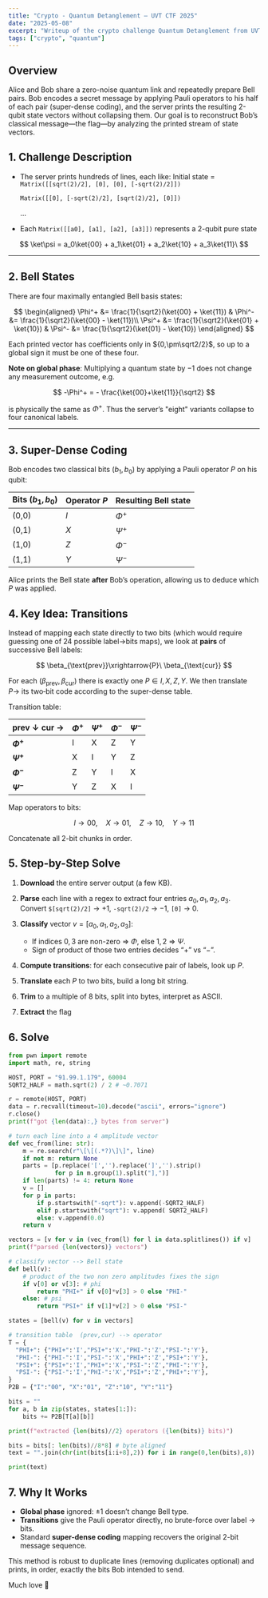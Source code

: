 ```yaml
---
title: "Crypto - Quantum Detanglement – UVT CTF 2025"
date: "2025-05-08"
excerpt: "Writeup of the crypto challenge Quantum Detanglement from UVT CTF 2025"
tags: ["crypto", "quantum"]
---
```


## Overview

Alice and Bob share a zero-noise quantum link and repeatedly prepare Bell pairs. Bob encodes a secret message by applying Pauli operators to his half of each pair (super-dense coding), and the server prints the resulting 2-qubit state vectors without collapsing them. Our goal is to reconstruct Bob’s classical message—the flag—by analyzing the printed stream of state vectors.

## 1. Challenge Description

- The server prints hundreds of lines, each like:
    Initial state = `Matrix([[sqrt(2)/2], [0], [0], [-sqrt(2)/2]])`
  
    `Matrix([[0], [-sqrt(2)/2], [sqrt(2)/2], [0]])`
  
    …

- Each `Matrix([[a0], [a1], [a2], [a3]])` represents a 2-qubit pure state

$$
\ket\psi = a_0\ket{00} + a_1\ket{01} + a_2\ket{10} + a_3\ket{11}\
$$

---

## 2. Bell States

There are four maximally entangled Bell basis states:

$$
\begin{aligned} \Phi^+ &= \frac{1}{\sqrt2}(\ket{00} + \ket{11}) & \Phi^- &= \frac{1}{\sqrt2}(\ket{00} - \ket{11})\\ \Psi^+ &= \frac{1}{\sqrt2}(\ket{01} + \ket{10}) & \Psi^- &= \frac{1}{\sqrt2}(\ket{01} - \ket{10}) \end{aligned}
$$

Each printed vector has coefficients only in ${0,\pm\sqrt2/2}$, so up to a global sign it must be one of these four.

**Note on global phase**: Multiplying a quantum state by $-1$ does not change any measurement outcome, e.g.

$$
-\Phi^+ = - \frac{\ket{00}+\ket{11}}{\sqrt2}
$$

is physically the same as $\Phi^+$. Thus the server’s "eight" variants collapse to four canonical labels.

---

## 3. Super-Dense Coding

Bob encodes two classical bits $(b_1,b_0)$ by applying a Pauli operator $P$ on his qubit:

|Bits $(b_1,b_0)$|Operator $P$|Resulting Bell state|
|---|---|---|
|(0,0)|$I$|$\Phi^+$|
|(0,1)|$X$|$\Psi^+$|
|(1,0)|$Z$|$\Phi^-$|
|(1,1)|$Y$|$\Psi^-$|

Alice prints the Bell state **after** Bob’s operation, allowing us to deduce which $P$ was applied.

## 4. Key Idea: Transitions

Instead of mapping each state directly to two bits (which would require guessing one of 24 possible label→bits maps), we look at **pairs** of successive Bell labels:

$$
\beta_{\text{prev}}\xrightarrow{P}\ \beta_{\text{cur}}
$$

For each $(\beta_{\text{prev}},\beta_{\text{cur}})$ there is exactly one $P\in{I,X,Z,Y}$. We then translate $P\to$ its two‐bit code according to the super-dense table.

Transition table:

|prev $\downarrow$ cur →|$\Phi^+$|$\Psi^+$|$\Phi^-$|$\Psi^-$|
|---|---|---|---|---|
|**$\Phi^+$**|I|X|Z|Y|
|**$\Psi^+$**|X|I|Y|Z|
|**$\Phi^-$**|Z|Y|I|X|
|**$\Psi^-$**|Y|Z|X|I|

Map operators to bits:  

$$
I\to00,\quad X\to01,\quad Z\to10,\quad Y\to11
$$

Concatenate all 2-bit chunks in order.

## 5. Step-by-Step Solve

1. **Download** the entire server output (a few KB).
2. **Parse** each line with a regex to extract four entries $a_0,a_1,a_2,a_3$.  
    Convert `$[sqrt(2)/2]` → $+1$, `-sqrt(2)/2` → $-1$, `[0]` → $0$.

3. **Classify** vector $v=[a_0,a_1,a_2,a_3]$:
    - If indices ${0,3}$ are non-zero ⇒ $\Phi$, else ${1,2}$ ⇒ $\Psi$.
    - Sign of product of those two entries decides “+” vs “−”.  

4. **Compute transitions**: for each consecutive pair of labels, look up $P$.
5. **Translate** each $P$ to two bits, build a long bit string.
6. **Trim** to a multiple of 8 bits, split into bytes, interpret as ASCII.
7. **Extract** the flag

## 6. Solve

```python
from pwn import remote
import math, re, string

HOST, PORT = "91.99.1.179", 60004
SQRT2_HALF = math.sqrt(2) / 2 # ~0.7071

r = remote(HOST, PORT)
data = r.recvall(timeout=10).decode("ascii", errors="ignore")
r.close()
print(f"got {len(data):,} bytes from server")

# turn each line into a 4 amplitude vector
def vec_from(line: str):
    m = re.search(r"\[\[(.*?)\]\]", line)
    if not m: return None
    parts = [p.replace('[','').replace(']','').strip()
             for p in m.group(1).split("],")]
    if len(parts) != 4: return None
    v = []
    for p in parts:
        if p.startswith("-sqrt"): v.append(-SQRT2_HALF)
        elif p.startswith("sqrt"): v.append( SQRT2_HALF)
        else: v.append(0.0)
    return v

vectors = [v for v in (vec_from(l) for l in data.splitlines()) if v]
print(f"parsed {len(vectors)} vectors")

# classify vector --> Bell state
def bell(v):
    # product of the two non zero amplitudes fixes the sign
    if v[0] or v[3]: # phi
        return "PHI+" if v[0]*v[3] > 0 else "PHI-"
    else: # psi
        return "PSI+" if v[1]*v[2] > 0 else "PSI-"

states = [bell(v) for v in vectors]

# transition table  (prev,cur) --> operator
T = {
  "PHI+": {"PHI+":'I',"PSI+":'X',"PHI-":'Z',"PSI-":'Y'},
  "PHI-": {"PHI-":'I',"PSI-":'X',"PHI+":'Z',"PSI+":'Y'},
  "PSI+": {"PSI+":'I',"PHI+":'X',"PSI-":'Z',"PHI-":'Y'},
  "PSI-": {"PSI-":'I',"PHI-":'X',"PSI+":'Z',"PHI+":'Y'},
}
P2B = {"I":"00", "X":"01", "Z":"10", "Y":"11"}

bits = ""
for a, b in zip(states, states[1:]):
    bits += P2B[T[a][b]]

print(f"extracted {len(bits)//2} operators ({len(bits)} bits)")

bits = bits[: len(bits)//8*8] # byte aligned
text = "".join(chr(int(bits[i:i+8],2)) for i in range(0,len(bits),8))

print(text)
```

## 7. Why It Works

- **Global phase** ignored: ±1 doesn’t change Bell type.
- **Transitions** give the Pauli operator directly, no brute-force over label → bits.
- Standard **super-dense coding** mapping recovers the original 2-bit message sequence.

This method is robust to duplicate lines (removing duplicates optional) and prints, in order, exactly the bits Bob intended to send.

Much love 💋
